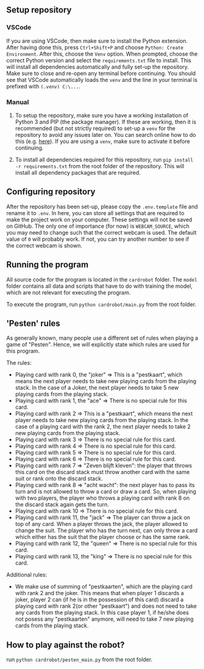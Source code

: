 ## Setup repository

### VSCode

If you are using VSCode, then make sure to install the Python extension. After having done this, press `Ctrl+Shift+P` and choose `Python: Create Environment`. After this, choose the `Venv` option. When prompted, choose the correct Python version and select the `requirements.txt` file to install. This will install all dependencies automatically and fully set-up the repository. Make sure to close and re-open any terminal before continuing. You should see that VSCode automatically loads the `venv` and the line in your terminal is prefixed with `(.venv) C:\...`.

### Manual

1. To setup the repository, make sure you have a working installation of Python 3 and PIP (the package manager). If these are working, then it is recommended (but not strictly required) to set-up a `venv` for the repository to avoid any issues later on. You can search online how to do this (e.g. [here](https://www.geeksforgeeks.org/create-virtual-environment-using-venv-python/)). If you are using a `venv`, make sure to activate it before continuing.

2. To install all dependencies required for this repository, run `pip install -r requirements.txt` from the root folder of the repository. This will install all dependency packages that are required.

## Configuring repository

After the repository has been set-up, please copy the `.env.template` file and rename it to `.env`. In here, you can store all settings that are required to make the project work on your computer. These settings will not be saved on GitHub. The only one of importance (for now) is `WEBCAM_SOURCE`, which you may need to change such that the correct webcam is used. The default value of `0` will probably work. If not, you can try another number to see if the correct webcam is shown.

## Running the program

All source code for the program is located in the `cardrobot` folder. The `model` folder contains all data and scripts that have to do with training the model, which are not relevant for executing the program.

To execute the program, run `python cardrobot/main.py` from the root folder.


## 'Pesten' rules

As generally known, many people use a different set of rules when playing a game of "Pesten".
Hence, we will explicitly state which rules are used for this program.

The rules:
* Playing card with rank 0, the "joker" => This is a "pestkaart", which means the next player needs to take new playing cards from the playing stack. 
                                            In the case of a Joker, the next player needs to take 5 new playing cards from the playing stack.
* Playing card with rank 1, the "ace" => There is no special rule for this card.
* Playing card with rank 2 => This is a "pestkaart", which means the next player needs to take new playing cards from the playing stack. 
                              In the case of a playing card with the rank 2, the next player needs to take 2 new playing cards from the playing stack.
* Playing card with rank 3 => There is no special rule for this card.
* Playing card with rank 4 => There is no special rule for this card.
* Playing card with rank 5 => There is no special rule for this card.
* Playing card with rank 6 => There is no special rule for this card.
* Playing card with rank 7 => "Zeven blijft kleven": the player that throws this card on the discard stack must throw another card with the same suit or rank onto the discard stack.
* Playing card with rank 8 => "acht wacht": the next player has to pass its turn and is not allowed to throw a card or draw a card. 
                                            So, when playing with two players, the player who throws a playing card with rank 8 on the discard stack again gets the turn.
* Playing card with rank 10 => There is no special rule for this card.
* Playing card with rank 11, the "jack" => The player can throw a jack on top of any card. When a player throws the jack, the player allowed to change the suit.
                                           The player who has the turn next, can only throw a card which either has the suit that the player choose or has the same rank.
* Playing card with rank 12, the "queen" => There is no special rule for this card.
* Playing card with rank 13, the "king" => There is no special rule for this card.

Additional rules:
* We make use of summing of "pestkaarten", which are the playing card with rank 2 and the joker. 
  This means that when player 1 discards a joker, player 2 can (if he is in the possession of this card) discard a playing card with rank 2(or other "pestkaart") 
  and does not need to take any cards from the playing stack.
  In this case player 1, if he/she does not posess any "pestkaarten" anymore, will need to take 7 new playing cards from the playing stack.

## How to play against the robot?

run `python cardrobot/pesten_main.py` from the root folder.
